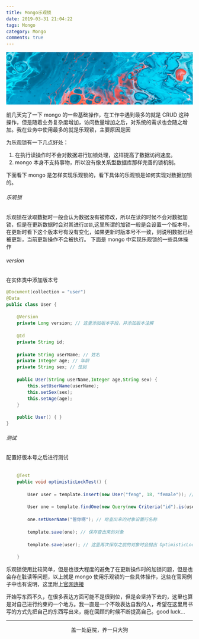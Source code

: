```yaml
---
title: Mongo乐观锁
date: 2019-03-31 21:04:22
tags: Mongo
category: Mongo
comments: true
---
```


![](mongo乐观锁/mongoLock.png)

前几天完了一下 mongo 的一些基础操作，在工作中遇到最多的就是 CRUD 这种操作，但是随着业务复杂度增加，访问数量增加之后，对系统的需求也会随之增加。我在业务中使用最多的就是乐观锁，主要原因是因

<!-- more -->
为乐观锁有一下几点好处：
1. 在执行读操作时不会对数据进行加锁处理，这样提高了数据访问速度。
2. mongo 本身不支持事物，所以没有像关系型数据库那样完善的锁机制。

下面看下 mongo 是怎样实现乐观锁的，看下具体的乐观锁是如何实现对数据加锁的。

###### 乐观锁
乐观锁在读取数据时一般会认为数据没有被修改，所以在读的时候不会对数据加锁，但是在更新数据时会对其进行`加锁`,这里所谓的加锁一般是会设置一个版本号，在更新时看下这个版本号有没有变化，如果更新时版本号不一致，则说明数据已经被更新，当前更新操作不会被执行。
下面是 mongo 中实现乐观锁的一些具体操作

###### version
在实体类中添加版本号
``` java
@Document(collection = "user")
@Data
public class User {

    @Version
    private Long version; // 这里添加版本字段，并添加版本注解

    @Id
    private String id;

    private String userName; // 姓名
    private Integer age; // 年龄
    private String sex; // 性别

    public User(String userName,Integer age,String sex) {
        this.setUserName(userName);
        this.setSex(sex);
        this.setAge(age);
    }

    public User() { }
}

```

###### 测试
配置好版本号之后进行测试

``` java

    @Test
    public void optimisticLockTest() {

        User user = template.insert(new User("feng", 18, "female")); // 插入一条记录

        User one = template.findOne(new Query(new Criteria("id").is(user.getId())), User.class); // 将插入的记录查出来

        one.setUserName("管你啊"); // 给查出来的对象设置行名称

        template.save(one); // 保存查出来的对象

        template.save(user); // 这里再次保存之前的对象时会抛出 OptimisticLockingFailureException 异常

    }

```
乐观锁使用比较简单，但是也很大程度的避免了在更新操作时的加锁问题，但是也会存在脏读等问题，以上就是 mongo 使用乐观锁的一些具体操作，这些在官网例子中也有说明，这里附上[官网连接](https://docs.spring.io/spring-data/mongodb/docs/current/reference/html/#mongo-template.optimistic-locking) 

开始写东西不久，在很多表达方面可能不是很到位，但是会坚持下去的，这里也算是对自己进行约束的一个地方。我一直是一个不敢表达自我的人，希望在这里用书写的方式先把自己的东西写出来，能在回顾的时候不断提高自己。good luck...

***

<center>盖一处庭院，养一只大狗</center>